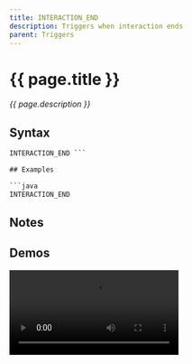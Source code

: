 ```yaml
---
title: INTERACTION_END
description: Triggers when interaction ends
parent: Triggers
---
```


# {{ page.title }}

_{{ page.description }}_

## Syntax

```java
INTERACTION_END ```

## Examples

```java
INTERACTION_END
```

## Notes


## Demos

![](https://i.imgur.com/6KBk4o4.mp4)

